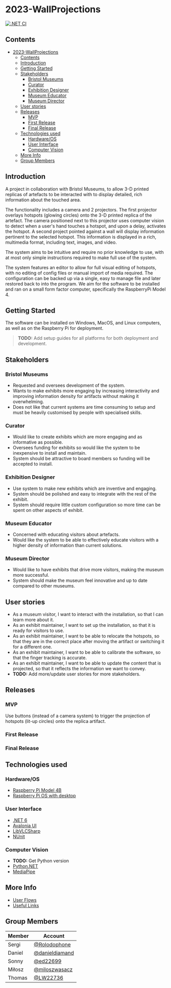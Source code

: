 # 2023-WallProjections
[![.NET CI](https://github.com/spe-uob/2023-WallProjections/actions/workflows/dotnet-ci.yml/badge.svg)](https://github.com/spe-uob/2023-WallProjections/actions/workflows/dotnet-ci.yml)

## Contents

<!-- TOC -->
* [2023-WallProjections](#2023-wallprojections)
  * [Contents](#contents)
  * [Introduction](#introduction)
  * [Getting Started](#getting-started)
  * [Stakeholders](#stakeholders)
    * [Bristol Museums](#bristol-museums)
    * [Curator](#curator)
    * [Exhibition Designer](#exhibition-designer)
    * [Museum Educator](#museum-educator)
    * [Museum Director](#museum-director)
  * [User stories](#user-stories)
  * [Releases](#releases)
    * [MVP](#mvp)
    * [First Release](#first-release)
    * [Final Release](#final-release)
  * [Technologies used](#technologies-used)
    * [Hardware/OS](#hardwareos)
    * [User Interface](#user-interface)
    * [Computer Vision](#computer-vision)
  * [More Info](#more-info)
  * [Group Members](#group-members)
<!-- TOC -->

## Introduction

A project in collaboration with Bristol Museums, to allow 3-D printed replicas of artefacts to be interacted with to 
display detailed, rich information about the touched area.

The functionality includes a camera and 2 projectors. The first projector overlays hotspots (glowing circles) onto the
3-D printed replica of the artefact. The camera positioned next to this projector uses computer vision to detect when a 
user's hand touches a hotspot, and upon a delay, activates the hotspot. A second project pointed against a wall will 
display information pertinent to the selected hotspot. This information is displayed in a rich, multimedia format, 
including text, images, and video.

The system aims to be intuitive and require no prior knowledge to use, with at most only simple instructions required to
make full use of the system.

The system features an editor to allow for full visual editing of hotspots, with no editing of config files or manual 
import of media required. The configuration can be backed up via a single, easy to manage file and later restored back 
to into the program. We aim for the software to be installed and ran on a small form factor computer, specifically the
RaspberryPi Model 4.

## Getting Started
The software can be installed on Windows, MacOS, and Linux computers, as well as on the Raspberry Pi for deployment.

> **TODO:** Add setup guides for all platforms for both deployment and development.


## Stakeholders

### Bristol Museums

- Requested and oversees development of the system. 
- Wants to make exhibits more engaging by increasing interactivity and improving information density for artifacts without making it overwhelming.
- Does not like that current systems are time consuming to setup and must be heavily customised by people with specialised skills.

### Curator

- Would like to create exhibits which are more engaging and as informative as possible.
- Oversees funding for exhibits so would like the system to be inexpensive to install and maintain.
- System should be attractive to board members so funding will be accepted to install. 

### Exhibition Designer

- Use system to make new exhibits which are inventive and engaging.
- System should be polished and easy to integrate with the rest of the exhibit.
- System should require little custom configuration so more time can be spent on other aspects of exhibit.

### Museum Educator

- Concerned with educating visitors about artefacts.
- Would like the system to be able to effectively educate visitors with a higher density of information than current solutions.

### Museum Director

- Would like to have exhibits that drive more visitors, making the museum more successful.
- System should make the museum feel innovative and up to date compared to other museums.

## User stories

- As a museum visitor, I want to interact with the installation, so that I can learn more about it.
- As an exhibit maintainer, I want to set up the installation, so that it is ready for visitors to use.
- As an exhibit maintainer, I want to be able to relocate the hotspots, so that they are in the correct place after moving the artifact or switching it for a different one.
- As an exhibit maintainer, I want to be able to calibrate the software, so that the finger tracking is accurate.
- As an exhibit maintainer, I want to be able to update the content that is projected, so that it reflects the information we want to convey.
- **TODO:** Add more/update user stories for more stakeholders.

## Releases

### MVP
Use buttons (instead of a camera system) to trigger the projection of hotspots (lit-up circles) onto the replica artifact.

### First Release

### Final Release

## Technologies used

### Hardware/OS
- [Raspberry Pi Model 4B](https://www.raspberrypi.com/products/raspberry-pi-4-model-b/)
- [Raspberry Pi OS with desktop](https://www.raspberrypi.com/software/raspberry-pi-desktop/)

### User Interface
- [.NET 6](https://dotnet.microsoft.com/en-us/download/dotnet/6.0)
- [Avalonia UI](https://docs.avaloniaui.net/)
- [LibVLCSharp](https://code.videolan.org/videolan/LibVLCSharp)
- [NUnit](https://docs.nunit.org/)

### Computer Vision
- **TODO:** Get Python version
- [Python.NET](https://github.com/pythonnet/pythonnet)
- [MediaPipe](https://developers.google.com/mediapipe)

## More Info
- [User Flows](docs/USER_FLOWS.md)
- [Useful Links](docs/USEFUL_LINKS.md)

## Group Members

| Member | Account                                            |
|--------|----------------------------------------------------|
| Sergi  | [@Rolodophone](https://github.com/Rolodophone)     |
| Daniel | [@danieldiamand](https://github.com/danieldiamand) |
| Sonny  | [@ed22699](https://github.com/ed22699)             |
| Miłosz | [@miloszwasacz](https://github.com/miloszwasacz)   |
| Thomas | [@LW22736](https://github.com/LW22736)             |
